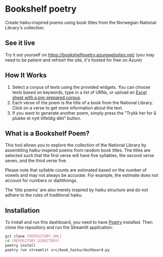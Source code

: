 # Bookshelf poetry

Create haiku-inspired poems using book titles from the Norwegian National Library's collection.

## See it live
Try it out yourself on https://bookshelfpoetry.azurewebsites.net/ (you may need to be patient and refresh the site, it's hosted for free on Azure)

## How It Works

1. Select a corpus of texts using the provided widgets. You can choose texts based on keywords, type in a list of URNs, or upload an [Excel sheet with a pre-prepared corpus](https://dh.nb.no/run/korpus/).
2. Each verse of the poem is the title of a book from the National Library. Click on a verse to get more information about the text.
3. If you want to generate another poem, simply press the "Trykk her for å plukke et nytt tilfeldig dikt" button.

## What is a Bookshelf Poem?

This tool allows you to explore the collection of the National Library by assembling haiku-inspired poems from random book titles. The titles are selected such that the first verse will have five syllables, the second verse seven, and the third verse five.

Please note that syllable counts are estimated based on the number of vowels and may not always be accurate. For example, the estimate does not account for numbers or diphthongs.

The 'title poems' are also merely inspired by haiku structure and do not adhere to the rules of traditional haiku.

## Installation

To install and run this dashboard, you need to have [Poetry](https://python-poetry.org) installed. Then clone the repository and run the Streamlit application:

```bash
git clone [REPOSITORY_URL]
cd [REPOSITORY_DIRECTORY]
poetry install
poetry run streamlit src/book_haiku/dashboard.py
```
